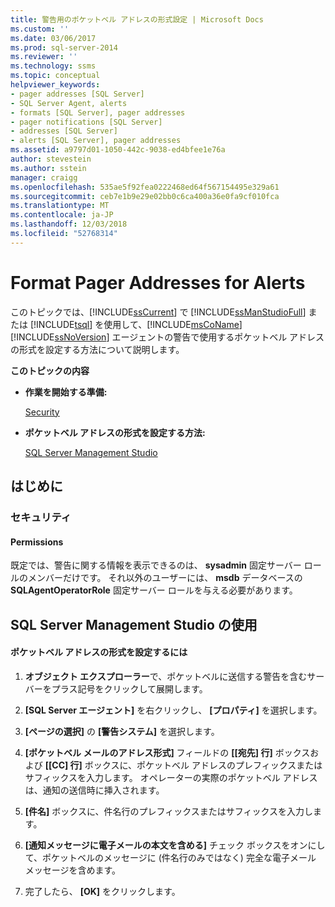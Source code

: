 ```yaml
---
title: 警告用のポケットベル アドレスの形式設定 | Microsoft Docs
ms.custom: ''
ms.date: 03/06/2017
ms.prod: sql-server-2014
ms.reviewer: ''
ms.technology: ssms
ms.topic: conceptual
helpviewer_keywords:
- pager addresses [SQL Server]
- SQL Server Agent, alerts
- formats [SQL Server], pager addresses
- pager notifications [SQL Server]
- addresses [SQL Server]
- alerts [SQL Server], pager addresses
ms.assetid: a9797d01-1050-442c-9038-ed4bfee1e76a
author: stevestein
ms.author: sstein
manager: craigg
ms.openlocfilehash: 535ae5f92fea0222468ed64f567154495e329a61
ms.sourcegitcommit: ceb7e1b9e29e02bb0c6ca400a36e0fa9cf010fca
ms.translationtype: MT
ms.contentlocale: ja-JP
ms.lasthandoff: 12/03/2018
ms.locfileid: "52768314"
---
```

# <a name="format-pager-addresses-for-alerts"></a>Format Pager Addresses for Alerts
  このトピックでは、[!INCLUDE[ssCurrent](../../includes/sscurrent-md.md)] で [!INCLUDE[ssManStudioFull](../../includes/ssmanstudiofull-md.md)] または [!INCLUDE[tsql](../../includes/tsql-md.md)] を使用して、[!INCLUDE[msCoName](../../includes/msconame-md.md)] [!INCLUDE[ssNoVersion](../../includes/ssnoversion-md.md)] エージェントの警告で使用するポケットベル アドレスの形式を設定する方法について説明します。  
  
 **このトピックの内容**  
  
-   **作業を開始する準備:**  
  
     [Security](#Security)  
  
-   **ポケットベル アドレスの形式を設定する方法:**  
  
     [SQL Server Management Studio](#SSMSProcedure)  
  
##  <a name="BeforeYouBegin"></a> はじめに  
  
###  <a name="Security"></a> セキュリティ  
  
####  <a name="Permissions"></a> Permissions  
 既定では、警告に関する情報を表示できるのは、 **sysadmin** 固定サーバー ロールのメンバーだけです。 それ以外のユーザーには、 **msdb** データベースの **SQLAgentOperatorRole** 固定サーバー ロールを与える必要があります。  
  
##  <a name="SSMSProcedure"></a> SQL Server Management Studio の使用  
  
#### <a name="to-format-pager-addresses"></a>ポケットベル アドレスの形式を設定するには  
  
1.  **オブジェクト エクスプローラー**で、ポケットベルに送信する警告を含むサーバーをプラス記号をクリックして展開します。  
  
2.   **[SQL Server エージェント]** を右クリックし、 **[プロパティ]** を選択します。  
  
3.  **[ページの選択]** の **[警告システム]** を選択します。  
  
4.  **[ポケットベル メールのアドレス形式]** フィールドの **[[宛先] 行]** ボックスおよび **[[CC] 行]** ボックスに、ポケットベル アドレスのプレフィックスまたはサフィックスを入力します。 オペレーターの実際のポケットベル アドレスは、通知の送信時に挿入されます。  
  
5.  **[件名]** ボックスに、件名行のプレフィックスまたはサフィックスを入力します。  
  
6.  **[通知メッセージに電子メールの本文を含める]** チェック ボックスをオンにして、ポケットベルのメッセージに (件名行のみではなく) 完全な電子メール メッセージを含めます。  
  
7.  完了したら、 **[OK]** をクリックします。  
  
  
